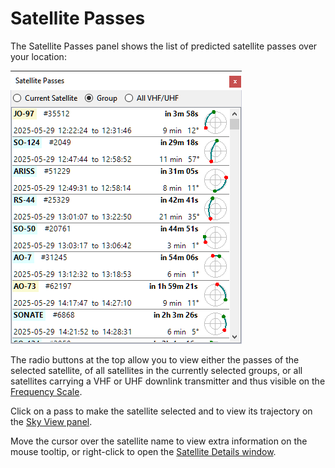 # Satellite Passes

The Satellite Passes panel shows the list of predicted satellite passes over your location:

![Satellite Passes panel](../images/satellite_passes.png)

The radio buttons at the top allow you to view either the passes of the selected satellite, of all satellites
in the currently selected groups, or all satellites carrying a VHF or UHF downlink transmitter and thus
visible on the [Frequency Scale](frequency_scale.md).

Click on a pass to make the satellite selected and to view its trajectory on the
[Sky View panel](sky_view_panel.md).

Move the cursor over the satellite name to view extra information on the mouse tooltip, or right-click to open
the [Satellite Details window](satellite_details_window.md).
